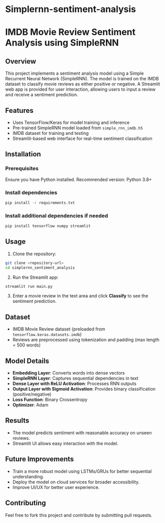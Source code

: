 # Simplernn-sentiment-analysis

# IMDB Movie Review Sentiment Analysis using SimpleRNN

## Overview
This project implements a sentiment analysis model using a Simple Recurrent Neural Network (SimpleRNN). The model is trained on the IMDB dataset to classify movie reviews as either positive or negative. A Streamlit web app is provided for user interaction, allowing users to input a review and receive a sentiment prediction.

## Features
- Uses TensorFlow/Keras for model training and inference
- Pre-trained SimpleRNN model loaded from `simple_rnn_imdb.h5`
- IMDB dataset for training and testing
- Streamlit-based web interface for real-time sentiment classification

## Installation
### Prerequisites
Ensure you have Python installed. Recommended version: Python 3.8+

### Install dependencies
```bash
pip install -r requirements.txt
```

### Install additional dependencies if needed
```bash
pip install tensorflow numpy streamlit
```

## Usage
1. Clone the repository:
```bash
git clone <repository-url>
cd simplernn_sentiment_analysis
```

2. Run the Streamlit app:
```bash
streamlit run main.py
```

3. Enter a movie review in the text area and click **Classify** to see the sentiment prediction.

## Dataset
- IMDB Movie Review dataset (preloaded from `tensorflow.keras.datasets.imdb`)
- Reviews are preprocessed using tokenization and padding (max length = 500 words)

## Model Details
- **Embedding Layer**: Converts words into dense vectors
- **SimpleRNN Layer**: Captures sequential dependencies in text
- **Dense Layer with ReLU Activation**: Processes RNN outputs
- **Output Layer with Sigmoid Activation**: Provides binary classification (positive/negative)
- **Loss Function**: Binary Crossentropy
- **Optimizer**: Adam

## Results
- The model predicts sentiment with reasonable accuracy on unseen reviews.
- Streamlit UI allows easy interaction with the model.

## Future Improvements
- Train a more robust model using LSTMs/GRUs for better sequential understanding.
- Deploy the model on cloud services for broader accessibility.
- Improve UI/UX for better user experience.

## Contributing
Feel free to fork this project and contribute by submitting pull requests.


